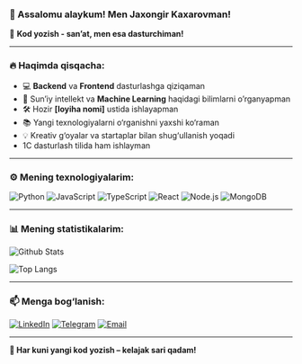 ### 👋 Assalomu alaykum! Men Jaxongir Kaxarovman!

🚀 **Kod yozish - san’at, men esa dasturchiman!**

---

### 🔥 Haqimda qisqacha:
- 💻 **Backend** va **Frontend** dasturlashga qiziqaman
- 🤖 Sun’iy intellekt va **Machine Learning** haqidagi bilimlarni o’rganyapman
- 🛠 Hozir **[loyiha nomi]** ustida ishlayapman
- 📚 Yangi texnologiyalarni o‘rganishni yaxshi ko‘raman
- 💡 Kreativ g‘oyalar va startaplar bilan shug‘ullanish yoqadi
- 1С dasturlash tilida ham ishlayman

---

### ⚙️ Mening texnologiyalarim:

![Python](https://img.shields.io/badge/-Python-3776AB?style=flat-square&logo=python&logoColor=white)
![JavaScript](https://img.shields.io/badge/-JavaScript-F7DF1E?style=flat-square&logo=javascript&logoColor=black)
![TypeScript](https://img.shields.io/badge/-TypeScript-3178C6?style=flat-square&logo=typescript&logoColor=white)
![React](https://img.shields.io/badge/-React-61DAFB?style=flat-square&logo=react&logoColor=black)
![Node.js](https://img.shields.io/badge/-Node.js-339933?style=flat-square&logo=node.js&logoColor=white)
![MongoDB](https://img.shields.io/badge/-MongoDB-47A248?style=flat-square&logo=mongodb&logoColor=white)

---

### 📊 Mening statistikalarim:

![Github Stats](https://github-readme-stats.vercel.app/api?username=YOUR_GITHUB_USERNAME&show_icons=true&theme=tokyonight)

![Top Langs](https://github-readme-stats.vercel.app/api/top-langs/?username=YOUR_GITHUB_USERNAME&layout=compact&theme=tokyonight)

---

### 📫 Menga bog‘lanish:

[![LinkedIn](https://img.shields.io/badge/-LinkedIn-0077B5?style=flat-square&logo=linkedin&logoColor=white)](https://linkedin.com/in/YOUR_LINKEDIN)
[![Telegram](https://img.shields.io/badge/-Telegram-26A5E4?style=flat-square&logo=telegram&logoColor=white)](https://t.me/YOUR_TELEGRAM)
[![Email](https://img.shields.io/badge/-Gmail-D14836?style=flat-square&logo=gmail&logoColor=white)](mailto:YOUR_EMAIL)

---

**🚀 Har kuni yangi kod yozish – kelajak sari qadam!**
